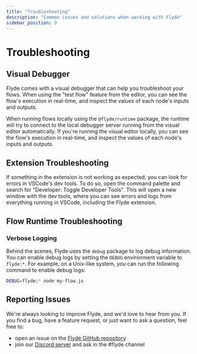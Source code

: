 ```yaml
---
title: "Troubleshooting"
description: "Common issues and solutions when working with Flyde"
sidebar_position: 9
---
```


# Troubleshooting

## Visual Debugger

Flyde comes with a visual debugger that can help you troubleshoot your flows. When using the "test flow" feature from the editor, you can see the flow's execution in real-time, and inspect the values of each node's inputs and outputs.

When running flows locally using the `@flyde/runtime` package, the runtime will try to connect to the local debugger server running from the visual editor automatically. If you're running the visual editor locally, you can see the flow's execution in real-time, and inspect the values of each node's inputs and outputs.

## Extension Troubleshooting

If something in the extension is not working as expected, you can look for errors in VSCode's dev tools. To do so, open the command palette and search for "Developer: Toggle Developer Tools". This will open a new window with the dev tools, where you can see errors and logs from everything running in VSCode, including the Flyde extension.

## Flow Runtime Troubleshooting

### Verbose Logging

Behind the scenes, Flyde uses the `debug` package to log debug information. You can enable debug logs by setting the `DEBUG` environment variable to `flyde:*`. For example, on a Unix-like system, you can run the following command to enable debug logs:

```sh
DEBUG=flyde:* node my-flow.js
```

## Reporting Issues

We're always looking to improve Flyde, and we'd love to hear from you. If you find a bug, have a feature request, or just want to ask a question, feel free to:

- open an issue on the [Flyde GitHub repository](https://www.github.com/flydelabs/flyde)
- join our [Discord server](https://www.flyde.dev/discord) and ask in the #flyde channel
